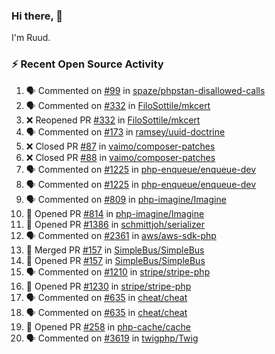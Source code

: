 ### Hi there, 👋

I'm Ruud.
 
### :zap: Recent Open Source Activity

<!--START_SECTION:activity-->
1. 🗣 Commented on [#99](https://github.com/spaze/phpstan-disallowed-calls/issues/99) in [spaze/phpstan-disallowed-calls](https://github.com/spaze/phpstan-disallowed-calls)
2. 🗣 Commented on [#332](https://github.com/FiloSottile/mkcert/issues/332) in [FiloSottile/mkcert](https://github.com/FiloSottile/mkcert)
3. ❌ Reopened PR [#332](https://github.com/FiloSottile/mkcert/pull/332) in [FiloSottile/mkcert](https://github.com/FiloSottile/mkcert)
4. 🗣 Commented on [#173](https://github.com/ramsey/uuid-doctrine/issues/173) in [ramsey/uuid-doctrine](https://github.com/ramsey/uuid-doctrine)
5. ❌ Closed PR [#87](https://github.com/vaimo/composer-patches/pull/87) in [vaimo/composer-patches](https://github.com/vaimo/composer-patches)
6. ❌ Closed PR [#88](https://github.com/vaimo/composer-patches/pull/88) in [vaimo/composer-patches](https://github.com/vaimo/composer-patches)
7. 🗣 Commented on [#1225](https://github.com/php-enqueue/enqueue-dev/issues/1225) in [php-enqueue/enqueue-dev](https://github.com/php-enqueue/enqueue-dev)
8. 🗣 Commented on [#1225](https://github.com/php-enqueue/enqueue-dev/issues/1225) in [php-enqueue/enqueue-dev](https://github.com/php-enqueue/enqueue-dev)
9. 🗣 Commented on [#809](https://github.com/php-imagine/Imagine/issues/809) in [php-imagine/Imagine](https://github.com/php-imagine/Imagine)
10. 💪 Opened PR [#814](https://github.com/php-imagine/Imagine/pull/814) in [php-imagine/Imagine](https://github.com/php-imagine/Imagine)
11. 💪 Opened PR [#1386](https://github.com/schmittjoh/serializer/pull/1386) in [schmittjoh/serializer](https://github.com/schmittjoh/serializer)
12. 🗣 Commented on [#2361](https://github.com/aws/aws-sdk-php/issues/2361) in [aws/aws-sdk-php](https://github.com/aws/aws-sdk-php)
13. 🎉 Merged PR [#157](https://github.com/SimpleBus/SimpleBus/pull/157) in [SimpleBus/SimpleBus](https://github.com/SimpleBus/SimpleBus)
14. 💪 Opened PR [#157](https://github.com/SimpleBus/SimpleBus/pull/157) in [SimpleBus/SimpleBus](https://github.com/SimpleBus/SimpleBus)
15. 🗣 Commented on [#1210](https://github.com/stripe/stripe-php/issues/1210) in [stripe/stripe-php](https://github.com/stripe/stripe-php)
16. 💪 Opened PR [#1230](https://github.com/stripe/stripe-php/pull/1230) in [stripe/stripe-php](https://github.com/stripe/stripe-php)
17. 🗣 Commented on [#635](https://github.com/cheat/cheat/issues/635) in [cheat/cheat](https://github.com/cheat/cheat)
18. 🗣 Commented on [#635](https://github.com/cheat/cheat/issues/635) in [cheat/cheat](https://github.com/cheat/cheat)
19. 💪 Opened PR [#258](https://github.com/php-cache/cache/pull/258) in [php-cache/cache](https://github.com/php-cache/cache)
20. 🗣 Commented on [#3619](https://github.com/twigphp/Twig/issues/3619) in [twigphp/Twig](https://github.com/twigphp/Twig)
<!--END_SECTION:activity-->
